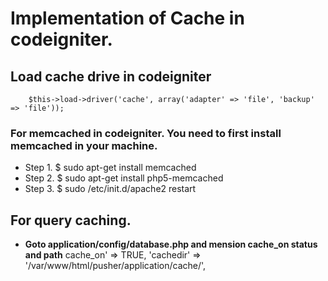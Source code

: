 # Implementation of Cache in codeigniter.

## Load cache drive in codeigniter 
		$this->load->driver('cache', array('adapter' => 'file', 'backup' => 'file'));
### For memcached in codeigniter. You need to first install memcached in your machine.
* Step 1. 
		$ sudo apt-get install memcached 
* Step 2. 
		$ sudo apt-get install php5-memcached 
* Step 3. 
		$ sudo /etc/init.d/apache2 restart
		
## For query caching.
* **Goto application/config/database.php and mension cache_on status and path**
					cache_on' => TRUE,
					'cachedir' => '/var/www/html/pusher/application/cache/',




 
  
